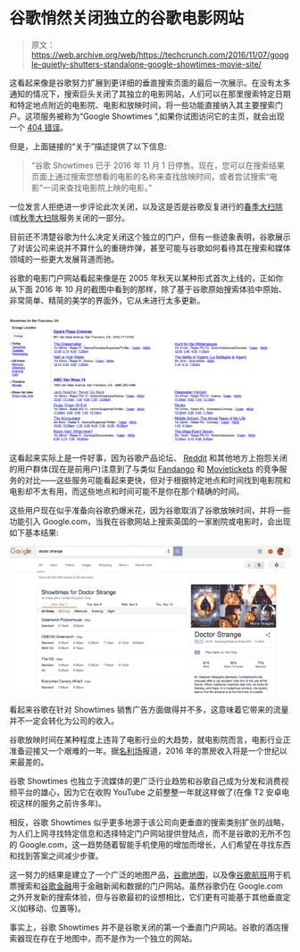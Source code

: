 # 谷歌悄然关闭独立的谷歌电影网站

> 原文：<https://web.archive.org/web/https://techcrunch.com/2016/11/07/google-quietly-shutters-standalone-google-showtimes-movie-site/>

这看起来像是谷歌努力扩展到更详细的垂直搜索页面的最后一次展示。在没有太多通知的情况下，搜索巨头关闭了其独立的电影网站，人们可以在那里搜索特定日期和特定地点附近的电影院、电影和放映时间，将一些功能直接纳入其主要搜索门户。这项服务被称为“Google Showtimes ”,如果你试图访问它的主页，就会出现一个 [404 错误](https://web.archive.org/web/20230404191730/https://www.google.com/movies/)。

但是，上面链接的“关于”描述提供了以下信息:

> “谷歌 Showtimes 已于 2016 年 11 月 1 日停售。现在，您可以在搜索结果页面上通过搜索您想看的电影的名称来查找放映时间，或者尝试搜索“电影”一词来查找电影院上映的电影。”

一位发言人拒绝进一步评论此次关闭，以及这是否是谷歌反复进行的[春季大扫除](https://web.archive.org/web/20230404191730/https://techcrunch.com/2015/04/07/dont-cry-for-google-moderator/)(或[秋季大扫除](https://web.archive.org/web/20230404191730/https://techcrunch.com/2012/09/28/googles-spring-cleaning-in-fall-adsense-for-feeds-classic-plus-spreadsheet-gadgets-get-the-axe/)服务关闭的一部分。

目前还不清楚谷歌为什么决定关闭这个独立的门户，但有一些迹象表明，谷歌展示了对该公司来说并不算什么的重磅炸弹，甚至可能与谷歌如何看待其在搜索和媒体领域的一些更大发展背道而驰。

谷歌的电影门户网站看起来像是在 2005 年秋天以某种形式首次上线的，正如你从下面 2016 年 10 月的截图中看到的那样，除了基于谷歌原始搜索体验中原始、非常简单、精简的美学的界面外，它从未进行太多更新。

![screen-shot-2016-11-07-at-14-11-35](img/4750e32b55fba21d9177d4b89b20c381.png)

这看起来实际上是一件好事，因为谷歌产品论坛、 [Reddit](https://web.archive.org/web/20230404191730/https://www.reddit.com/r/movies/comments/5ayx5f/google_shutdown_google_showtimes_as_of_november/) 和其他地方上抱怨关闭的用户群体(现在是前用户)注意到了与类似 [Fandango](https://web.archive.org/web/20230404191730/http://fandango.com/) 和 [Movietickets](https://web.archive.org/web/20230404191730/http://movietickets.com/) 的竞争服务的对比——这些服务可能看起来更快，但对于根据特定地点和时间找到电影院和电影却不太有用，而这些地点和时间可能不是你在那个精确的时间。

这些用户现在似乎准备向谷歌扔爆米花，因为谷歌取消了谷歌放映时间，并将一些功能引入 Google.com，当我在谷歌网站上搜索英国的一家剧院或电影时，会出现如下基本结果:

![screen-shot-2016-11-07-at-15-26-55](img/3104800a67cae425e8aa63bfe1ca8a21.png)

看起来谷歌在针对 Showtimes 销售广告方面做得并不多，这意味着它带来的流量并不一定会转化为公司的收入。

谷歌放映时间在某种程度上违背了电影行业的大趋势，就电影院而言，电影行业正准备迎接又一个艰难的一年。据[名利场](https://web.archive.org/web/20230404191730/http://www.vanityfair.com/hollywood/2016/06/hollywood-movie-ticket-sales)报道，2016 年的票房收入将是一个世纪以来最差的。

谷歌 Showtimes 也独立于流媒体的更广泛行业趋势和谷歌自己成为分发和消费视频平台的雄心，因为它在收购 YouTube 之前整整一年就这样做了(在像 T2 安卓电视这样的服务之前许多年)。

相反，谷歌 Showtimes 似乎更多地源于该公司向更垂直的搜索类别扩张的战略，为人们上网寻找特定信息和选择特定门户网站提供登陆点，而不是谷歌的无所不包的 Google.com，这一趋势随着智能手机使用的增加而增长，人们希望在寻找东西和找到答案之间减少步骤。

这一努力的结果是建立了一个广泛的地图产品，[谷歌地图](https://web.archive.org/web/20230404191730/http://google.com/maps)，以及像[谷歌航班](https://web.archive.org/web/20230404191730/https://www.google.com/flights/)用于机票搜索和[谷歌金融](https://web.archive.org/web/20230404191730/https://www.google.com/finance)用于金融新闻和数据的门户网站。虽然谷歌仍在 Google.com 之外开发新的搜索体验，但与谷歌最初的设想相比，它们更有可能基于其他垂直定义(如移动、位置等)。

事实上，谷歌 Showtimes 并不是谷歌关闭的第一个垂直门户网站。谷歌的酒店搜索器现在存在于地图中，而不是作为一个独立的网站。